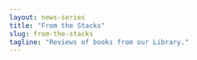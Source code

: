 ```yaml
---
layout: news-series
title: "From the Stacks"
slug: from-the-stacks
tagline: "Reviews of books from our Library."
---
```

